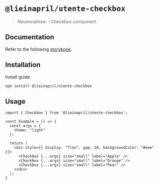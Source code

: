# `@lieinapril/utente-checkbox`

> Neumorphism - Checkbox component.

## Documentation

Refer to the following [storybook](https://lordono.github.io/utente/).

## Installation

Install guide

```bash
npm install @lieinapril/utente-checkbox
```

## Usage

```JSX
import { Checkbox } from '@lieinapril/utente-checkbox';

const Example = () => {
  const args = {
    theme: "light"
  };

  return (
    <div style={{ display: "flex", gap: 20, backgroundColor: "#eee" }}>
      <Checkbox {...args} size="small" label="Apple" />
      <Checkbox {...args} size="small" label="Orange" />
      <Checkbox {...args} size="small" label="Pear" />
    </div>
  );
}
```

